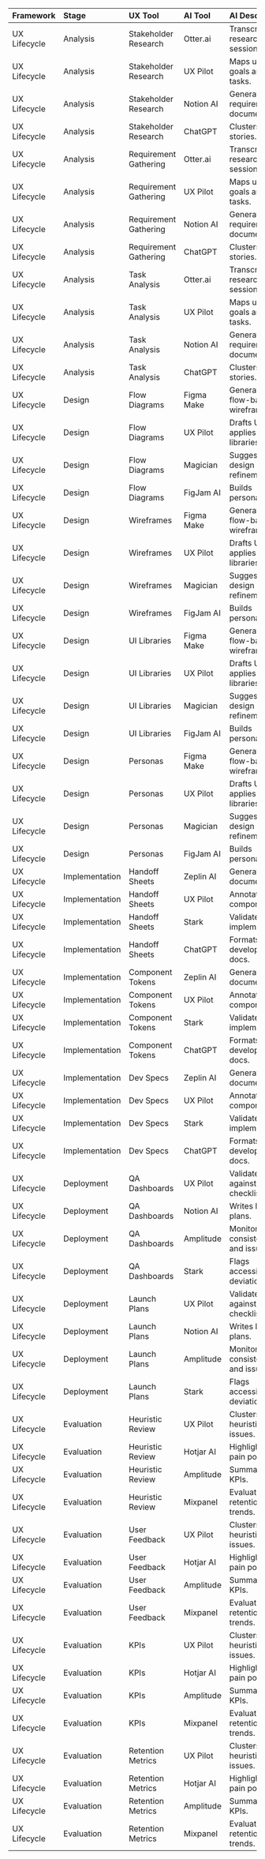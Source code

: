 | Framework    | Stage          | UX Tool               | AI Tool    | AI Description                    |
|:-------------|:---------------|:----------------------|:-----------|:----------------------------------|
| UX Lifecycle | Analysis       | Stakeholder Research  | Otter.ai   | Transcribes research sessions.    |
| UX Lifecycle | Analysis       | Stakeholder Research  | UX Pilot   | Maps user goals and tasks.        |
| UX Lifecycle | Analysis       | Stakeholder Research  | Notion AI  | Generates requirement documents.  |
| UX Lifecycle | Analysis       | Stakeholder Research  | ChatGPT    | Clusters user stories.            |
| UX Lifecycle | Analysis       | Requirement Gathering | Otter.ai   | Transcribes research sessions.    |
| UX Lifecycle | Analysis       | Requirement Gathering | UX Pilot   | Maps user goals and tasks.        |
| UX Lifecycle | Analysis       | Requirement Gathering | Notion AI  | Generates requirement documents.  |
| UX Lifecycle | Analysis       | Requirement Gathering | ChatGPT    | Clusters user stories.            |
| UX Lifecycle | Analysis       | Task Analysis         | Otter.ai   | Transcribes research sessions.    |
| UX Lifecycle | Analysis       | Task Analysis         | UX Pilot   | Maps user goals and tasks.        |
| UX Lifecycle | Analysis       | Task Analysis         | Notion AI  | Generates requirement documents.  |
| UX Lifecycle | Analysis       | Task Analysis         | ChatGPT    | Clusters user stories.            |
| UX Lifecycle | Design         | Flow Diagrams         | Figma Make | Generates flow-based wireframes.  |
| UX Lifecycle | Design         | Flow Diagrams         | UX Pilot   | Drafts UIs and applies libraries. |
| UX Lifecycle | Design         | Flow Diagrams         | Magician   | Suggests design refinements.      |
| UX Lifecycle | Design         | Flow Diagrams         | FigJam AI  | Builds personas.                  |
| UX Lifecycle | Design         | Wireframes            | Figma Make | Generates flow-based wireframes.  |
| UX Lifecycle | Design         | Wireframes            | UX Pilot   | Drafts UIs and applies libraries. |
| UX Lifecycle | Design         | Wireframes            | Magician   | Suggests design refinements.      |
| UX Lifecycle | Design         | Wireframes            | FigJam AI  | Builds personas.                  |
| UX Lifecycle | Design         | UI Libraries          | Figma Make | Generates flow-based wireframes.  |
| UX Lifecycle | Design         | UI Libraries          | UX Pilot   | Drafts UIs and applies libraries. |
| UX Lifecycle | Design         | UI Libraries          | Magician   | Suggests design refinements.      |
| UX Lifecycle | Design         | UI Libraries          | FigJam AI  | Builds personas.                  |
| UX Lifecycle | Design         | Personas              | Figma Make | Generates flow-based wireframes.  |
| UX Lifecycle | Design         | Personas              | UX Pilot   | Drafts UIs and applies libraries. |
| UX Lifecycle | Design         | Personas              | Magician   | Suggests design refinements.      |
| UX Lifecycle | Design         | Personas              | FigJam AI  | Builds personas.                  |
| UX Lifecycle | Implementation | Handoff Sheets        | Zeplin AI  | Generates spec documentation.     |
| UX Lifecycle | Implementation | Handoff Sheets        | UX Pilot   | Annotates components.             |
| UX Lifecycle | Implementation | Handoff Sheets        | Stark      | Validates implementation.         |
| UX Lifecycle | Implementation | Handoff Sheets        | ChatGPT    | Formats developer docs.           |
| UX Lifecycle | Implementation | Component Tokens      | Zeplin AI  | Generates spec documentation.     |
| UX Lifecycle | Implementation | Component Tokens      | UX Pilot   | Annotates components.             |
| UX Lifecycle | Implementation | Component Tokens      | Stark      | Validates implementation.         |
| UX Lifecycle | Implementation | Component Tokens      | ChatGPT    | Formats developer docs.           |
| UX Lifecycle | Implementation | Dev Specs             | Zeplin AI  | Generates spec documentation.     |
| UX Lifecycle | Implementation | Dev Specs             | UX Pilot   | Annotates components.             |
| UX Lifecycle | Implementation | Dev Specs             | Stark      | Validates implementation.         |
| UX Lifecycle | Implementation | Dev Specs             | ChatGPT    | Formats developer docs.           |
| UX Lifecycle | Deployment     | QA Dashboards         | UX Pilot   | Validates UI against checklist.   |
| UX Lifecycle | Deployment     | QA Dashboards         | Notion AI  | Writes launch plans.              |
| UX Lifecycle | Deployment     | QA Dashboards         | Amplitude  | Monitors consistency and issues.  |
| UX Lifecycle | Deployment     | QA Dashboards         | Stark      | Flags accessibility deviations.   |
| UX Lifecycle | Deployment     | Launch Plans          | UX Pilot   | Validates UI against checklist.   |
| UX Lifecycle | Deployment     | Launch Plans          | Notion AI  | Writes launch plans.              |
| UX Lifecycle | Deployment     | Launch Plans          | Amplitude  | Monitors consistency and issues.  |
| UX Lifecycle | Deployment     | Launch Plans          | Stark      | Flags accessibility deviations.   |
| UX Lifecycle | Evaluation     | Heuristic Review      | UX Pilot   | Clusters heuristics issues.       |
| UX Lifecycle | Evaluation     | Heuristic Review      | Hotjar AI  | Highlights user pain points.      |
| UX Lifecycle | Evaluation     | Heuristic Review      | Amplitude  | Summarizes KPIs.                  |
| UX Lifecycle | Evaluation     | Heuristic Review      | Mixpanel   | Evaluates retention trends.       |
| UX Lifecycle | Evaluation     | User Feedback         | UX Pilot   | Clusters heuristics issues.       |
| UX Lifecycle | Evaluation     | User Feedback         | Hotjar AI  | Highlights user pain points.      |
| UX Lifecycle | Evaluation     | User Feedback         | Amplitude  | Summarizes KPIs.                  |
| UX Lifecycle | Evaluation     | User Feedback         | Mixpanel   | Evaluates retention trends.       |
| UX Lifecycle | Evaluation     | KPIs                  | UX Pilot   | Clusters heuristics issues.       |
| UX Lifecycle | Evaluation     | KPIs                  | Hotjar AI  | Highlights user pain points.      |
| UX Lifecycle | Evaluation     | KPIs                  | Amplitude  | Summarizes KPIs.                  |
| UX Lifecycle | Evaluation     | KPIs                  | Mixpanel   | Evaluates retention trends.       |
| UX Lifecycle | Evaluation     | Retention Metrics     | UX Pilot   | Clusters heuristics issues.       |
| UX Lifecycle | Evaluation     | Retention Metrics     | Hotjar AI  | Highlights user pain points.      |
| UX Lifecycle | Evaluation     | Retention Metrics     | Amplitude  | Summarizes KPIs.                  |
| UX Lifecycle | Evaluation     | Retention Metrics     | Mixpanel   | Evaluates retention trends.       |